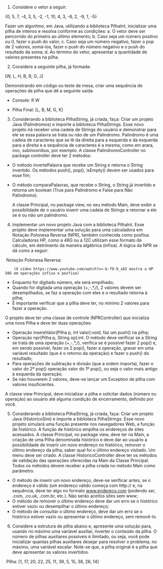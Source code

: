 1.  Considere o vetor a seguir:

   {0, 5, 7, -4, 3, 5, -2, -1, 10, 4, 3, -6, 2, -9, 1, -5}

   Fazer um algoritmo, em Java, utilizando a biblioteca PilhaInt, inicializar uma pilha de inteiros e resolva conforme as condições:
   	a. O vetor deve ser percorrido do primeiro ao último elemento;
   	b. Caso seja um número positivo ou 0, fazer o push do valor;
   	c. Caso seja um número negativo, fazer o pop de 2 valores, somá-los, fazer o push do número     	negativo e o push do resultado da soma; 
   	d. Ao término do vetor, apresentar a quantidade de valores presentes na pilha.



2.  Considere a seguinte pilha, já formada:

   [W, L, H, B, R, G, J]

   Demonstrando em código ou teste de mesa, criar uma sequência de operações de pilha que dê a seguinte saída:

   * Console: R W

   * Pilha Final: [L, B, M, G, K]



3.  Considerando a biblioteca PilhaString, já criada, faça:
   Criar um projeto Java (Palindromos) e importe a biblioteca PilhaStrings. Esse novo projeto irá receber uma cadeia de Strings do usuário e demonstrar para ele se essa palavra se trata ou não de um Palíndromo. Palíndromo é uma cadeia de caracteres que se lê da direita para a esquerda e da esquerda para a direita e a sequência de caracteres é a mesma, como em arara, ovo, subinoonibus, por exemplo.
   A classe PalindromoController no package controller deve ter 2 métodos:

   * O método invertePalavra que recebe um String e retorna o String invertido. Os métodos push(), pop(), isEmpty() devem ser usados para esse fim;

   * O método comparaPalavras, que recebe o String, o String já invertido e retorna um boolean (True para Palíndromo e False para Não Palíndromo).

     

     A classe Principal, no package view, no seu método Main, deve exibir a possibilidade de o usuário inserir uma cadeia de Strings e retornar a ele se é ou não um palíndromo.



4.  Implementar um novo projeto Java com a biblioteca PilhaInt.
   Esse projeto deve implementar uma solução para uma calculadora em Notação Polonesa Reversa (NPR), também conhecida como posfixa. Calculadoras HP, como a 48G ou a 12C utilizam esse formato de cálculo, em detrimento da maneira algébrica (infixa).
   A lógica da NPR se dá como a seguir:

​		Notação Polonesa Reversa: 

		(O vídeo https://www.youtube.com/watch?v=-b-f9-9_xAI mostra a HP 50G em operações infixa e posfixa)

* Enquanto for digitado número, ele será empilhado;
* Quando for digitada uma operação (+,-,*,/), 2 valores devem ser desempilhados, se 
  faz a operação com eles e o resultado retorna à pilha;
* É importante verificar que a pilha deve ter, no mínimo 2 valores para fazer a operação.

O projeto deve ter uma classe de controle (NPRController) que inicializa uma nova Pilha e deve ter duas operações:

* Operação insereValor(Pilha p, int valor):void, faz um push() na pilha;
* Operação npr(Pilha p, String op):int. O método deve verificar se a String se trata de uma operação (+,-,*,/), verifica se é possível fazer 2 pop() e, em sendo possível, fazer os 2 pop(), fazer a operação, gravar em uma variável resultado (que é o retorno da operação) e fazer o push() do resultado;
* Para operações de subtração e divisão (que a ordem importa), fazer o valor do 2º pop() operação valor do 1º pop(), ou seja o valor mais antigo à esquerda da operação;
* Se não houverem 2 valores, deve-se lançar um Exception de pilha com valores insuficientes.



A classe view Principal, deve inicializar a pilha e solicitar dados (número ou operação) ao usuário até alguma condição de encerramento, definido por você.



5.  Considerando a biblioteca PilhaString, já criada, faça:
   Criar um projeto Java (HistoricoSim) e importe a biblioteca PilhaStrings. Esse novo projeto simulará uma função presente nos navegadores Web, a função de histórico.
   A função de histórico empilha os endereços de sites acessados.
   A classe Principal, no package view, deve ter na Main, a criação de uma Pilha denominada histórico e deve dar ao usuário a possibilidade de inserir um novo endereço no histórico, remover o último endereço da pilha, saber qual foi o último endereço 
   visitado. Um menu deve ser criado.
   A classe HistoricoController deve ter os métodos de validação das operações oferecidas na Main da Classe Principal. Todos os métodos devem receber a pilha criada no método Main como parâmetro.
   * O método de inserir um novo endereço, deve-se verificar antes, se o endereço é válido (um endereço válido começa com http:// e, na sequência, deve ter algo no formato www.endereço.com (podendo ser, .com, .co.uk, .com.br, etc.). Não serão aceitos sites sem www;
   * O método de remover o último endereço deve dar um erro se o histórico estiver vazio ou desempilhar o último endereço;
   * O método de consultar o último endereço, deve dar um erro se o histórico estiver vazio ou apresentar o último endereço, sem removê-lo.



6.  Considere a estrutura de pilha abaixo e, apresente uma solução para, usando no máximo uma variável auxiliar, inverter o conteúdo da pilha. O número de pilhas auxiliares possíveis é ilimitado, ou seja, você pode inicializar quantas pilhas auxiliares desejar para resolver o problema, no máximo, uma variável escalar. Note-se que, a pilha original é a pilha que deve apresentar os valores invertidos. 

​	Pilha: [1, 17,  20, 22, 25, 11, 39, 5, 15, 38, 26, 14]